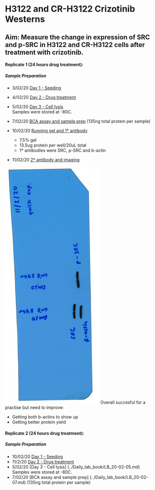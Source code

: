 # H3122 and CR-H3122 Crizotinib Westerns
## Aim: Measure the change in expression of SRC and p-SRC in H3122 and CR-H3122 cells after treatment with crizotinib.

#### Replicate 1 (24 hours drug treatment):

##### Sample Preparation
* 3/02/20 [Day 1 - Seeding](../Daily_lab_book/LB_20-02-03.md)
* 4/02/20 [Day 2 - Drug treatment](../Daily_lab_book/LB_20-02-04.md)
* 5/02/20 [Day 3 - Cell lysis](../Daily_lab_book/LB_20-02-05.md)\
Samples were stored at -80C.
* 7/02/20 [BCA assay and sample prep](../Daily_lab_book/LB_20-02-07.md) (135ng total protein per sample)

* 10/02/20 [Running gel and 1* antibody](../Daily_lab_book/LB_20-02-10.md)
  - 7.5% gel
  - 13.5ug protein per well/20uL total
  - 1* antibodies were SRC, p-SRC and b-actin

* 11/02/20 [2* antibody and imaging](../Daily_lab_book/LB_20-02-11.md)

![](../Daily_lab_book/Figure_cache/H3_criz_24_SRC_1.jpg)
Overall succesful for a practise but need to improve:

- Getting both b-actins to show up
- Getting better protein yield

#### Replicate 2 (24 hours drug treatment):

##### Sample Preparation
* 10/02/20 [Day 1 - Seeding](../Daily_lab_book/LB_20-02-10.md)
* 11/2/20 [Day 2 - Drug treatment](../Daily_lab_book/LB_20-02-11.md)
* 5/02/20 [Day 3 - Cell lysis] (../Daily_lab_book/LB_20-02-05.md)\
Samples were stored at -80C.
* 7/02/20 [BCA assay and sample prep] (../Daily_lab_book/LB_20-02-07.md) (135ng total protein per sample)
